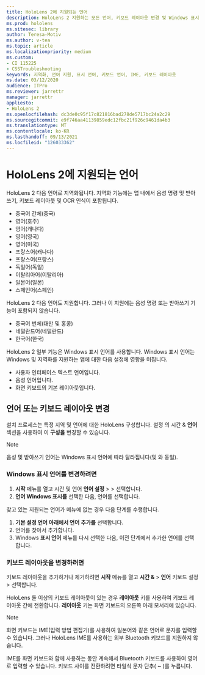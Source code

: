 ```yaml
---
title: HoloLens 2에 지원되는 언어
description: HoloLens 2 지원하는 모든 언어, 키보드 레이아웃 변경 및 Windows 표시 언어 업데이트에 대해 알아봅니다.
ms.prod: hololens
ms.sitesec: library
author: Teresa-Motiv
ms.author: v-tea
ms.topic: article
ms.localizationpriority: medium
ms.custom:
- CI 115225
- CSSTroubleshooting
keywords: 지역화, 언어 지원, 표시 언어, 키보드 언어, IME, 키보드 레이아웃
ms.date: 03/12/2020
audience: ITPro
ms.reviewer: jarrettr
manager: jarrettr
appliesto:
- HoloLens 2
ms.openlocfilehash: dc3de0c95f17c821816bad278de5717bc24a2c29
ms.sourcegitcommit: e9f746aa41139859edc12fbc21f926c9461da4b3
ms.translationtype: MT
ms.contentlocale: ko-KR
ms.lasthandoff: 09/13/2021
ms.locfileid: "126033362"
---
```

# <a name="supported-languages-for-hololens-2"></a>HoloLens 2에 지원되는 언어

HoloLens 2 다음 언어로 지역화됩니다. 지역화 기능에는 앱 내에서 음성 명령 및 받아쓰기, 키보드 레이아웃 및 OCR 인식이 포함됩니다.

- 중국어 간체(중국)
- 영어(호주)
- 영어(캐나다)
- 영어(영국)
- 영어(미국)
- 프랑스어(캐나다)
- 프랑스어(프랑스)
- 독일어(독일)
- 이탈리아어(이탈리아)
- 일본어(일본)
- 스페인어(스페인)

HoloLens 2 다음 언어도 지원합니다. 그러나 이 지원에는 음성 명령 또는 받아쓰기 기능이 포함되지 않습니다.

- 중국어 번체(대만 및 홍콩)
- 네덜란드어(네덜란드)
- 한국어(한국)

HoloLens 2 일부 기능은 Windows 표시 언어를 사용합니다. Windows 표시 언어는 Windows 및 지역화를 지원하는 앱에 대한 다음 설정에 영향을 미칩니다.

- 사용자 인터페이스 텍스트 언어입니다.
- 음성 언어입니다.
- 화면 키보드의 기본 레이아웃입니다.

## <a name="change-the-language-or-keyboard-layout"></a>언어 또는 키보드 레이아웃 변경

설치 프로세스는 특정 지역 및 언어에 대한 HoloLens 구성합니다. 설정 의 시간 & **언어** 섹션을 사용하여 이 **구성을** 변경할 수 있습니다.

> [!NOTE]  
> 음성 및 받아쓰기 언어는 Windows 표시 언어에 따라 달라집니다(및 와 동일).

### <a name="to-change-the-windows-display-language"></a>Windows 표시 언어를 변경하려면

1. **시작** 메뉴를 열고 시간 및 언어 **언어 설정**  >    >  선택합니다.
2. **언어 Windows 표시를** 선택한 다음, 언어를 선택합니다.  

찾고 있는 지원되는 언어가 메뉴에 없는 경우 다음 단계를 수행합니다.  

1. **기본 설정 언어 아래에서 언어** **추가를** 선택합니다.
2. 언어를 찾아서 추가합니다.
3. Windows **표시 언어** 메뉴를 다시 선택한 다음, 이전 단계에서 추가한 언어를 선택합니다.

### <a name="to-change-the-keyboard-layout"></a>키보드 레이아웃을 변경하려면

키보드 레이아웃을 추가하거나 제거하려면 **시작** 메뉴를 열고 **시간 &**  >  **언어** 키보드 설정  >  선택합니다.

HoloLens 둘 이상의 키보드 레이아웃이 있는 경우 **레이아웃** 키를 사용하여 키보드 레이아웃 간에 전환합니다. **레이아웃** 키는 화면 키보드의 오른쪽 아래 모서리에 있습니다.

> [!NOTE]  
> 화면 키보드는 IME(입력 방법 편집기)를 사용하여 일본어와 같은 언어로 문자를 입력할 수 있습니다. 그러나 HoloLens IME를 사용하는 외부 Bluetooth 키보드를 지원하지 않습니다.
>  
> IME를 화면 키보드와 함께 사용하는 동안 계속해서 Bluetooth 키보드를 사용하여 영어로 입력할 수 있습니다. 키보드 사이를 전환하려면 타일식 문자 단추( **~** )를 누릅니다.
